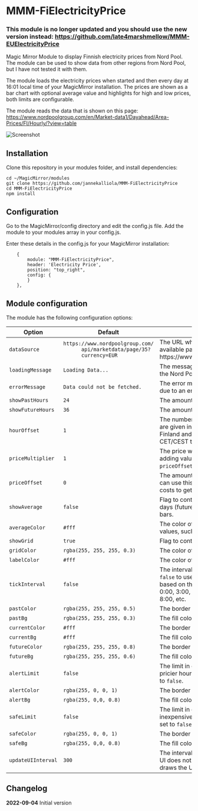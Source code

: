 # MMM-FiElectricityPrice

### This module is no longer updated and you should use the new version instead: https://github.com/late4marshmellow/MMM-EUElectricityPrice

Magic Mirror Module to display Finnish electricity prices from Nord Pool. The module can be used to show data from other regions from Nord Pool, but I have not tested it with them.

The module loads the electricity prices when started and then every day at 16:01 local time of your MagicMirror installation. The prices are shown as a bar chart with optional average value and highlights for high and low prices, both limits are configurable.

The module reads the data that is shown on this page: https://www.nordpoolgroup.com/en/Market-data1/Dayahead/Area-Prices/FI/Hourly/?view=table

![Screenshot](fielectricityprice.png "Screenshot")

## Installation

Clone this repository in your modules folder, and install dependencies:

    cd ~/MagicMirror/modules 
    git clone https://github.com/jannekalliola/MMM-FiElectricityPrice
    cd MMM-FiElectricityPrice
    npm install 


## Configuration

Go to the MagicMirror/config directory and edit the config.js file. Add the module to your modules array in your config.js.

Enter these details in the config.js for your MagicMirror installation:

        {
            module: "MMM-FiElectricityPrice",
            header: 'Electricity Price',
            position: "top_right",
            config: {
            }
        },

## Module configuration
The module has the following configuration options:

<table>
  <thead>
    <tr>
      <th>Option</th>
	  <th>Default</th>
      <th>Description</th>
    </tr>
  </thead>
  <tbody>
    <tr>
      <td><code>dataSource</code></td>
      <td><code>https://www.nordpoolgroup.com/
	  api/marketdata/page/35?
	  currency=EUR</code></td>
      <td>The URL where to load the data. Nord Pool lists the available pages here: https://www.nordpoolgroup.com/api/marketdata/queries/</td>
    </tr>
    <tr>
      <td><code>loadingMessage</code></td>
      <td><code>Loading Data...</code></td>
      <td>The message to be shown while the data is loaded from the Nord Pool API.</td>
    </tr>
    <tr>
      <td><code>errorMessage</code></td>
	  <td><code>Data could not be fetched.</code></td>
      <td>The error message to be shown if the data loading failed due to an error.</td>
    </tr>
    <tr>
      <td><code>showPastHours</code></td>
	  <td><code>24</code></td>
      <td>The amount of past hours to show.</td>
    </tr>
    <tr>
      <td><code>showFutureHours</code></td>
	  <td><code>36</code></td>
      <td>The amount of future hours to show.</td>
    </tr>
    <tr>
      <td><code>hourOffset</code></td>
	  <td><code>1</code></td>
      <td>The number of hours to offset the Nord Pool times that are given in CET/CEST. Value 1 corrects the time to Finland and the Baltics, 0 works for countries in the CET/CEST timezone, and -1 for countries in GMT.</td>
    </tr>
    <tr>
      <td><code>priceMultiplier</code></td>
	  <td><code>1</code></td>
      <td>The price will be multiplied with this multiplier. Useful for adding value added tax and like to the price. The <code>priceOffset</code> will be added after multiplication.</td>
    </tr>
    <tr>
      <td><code>priceOffset</code></td>
	  <td><code>0</code></td>
      <td>The amount of euro cents to add on top of the price. You can use this to add the transfer cost, comission and other costs to get the final price you are paying.</td>
    </tr>
    <tr>
      <td><code>showAverage</code></td>
	  <td><code>false</code></td>
      <td>Flag to control whether the average price over seven days (future and past) is shown as a line on top of the bars.</td>
    </tr>
    <tr>
      <td><code>averageColor</code></td>
	  <td><code>#fff</code></td>
      <td>The color of the average line. Hexadecimals and rgba values, such as <code>rgba(255, 255, 255, 0.8)</code>, are allowed.</td>
    </tr>
    <tr>
      <td><code>showGrid</code></td>
	  <td><code>true</code></td>
      <td>Flag to control showing the grid lines.</td>
    </tr>
    <tr>
      <td><code>gridColor</code></td>
	  <td><code>rgba(255, 255, 255, 0.3)</code></td>
      <td>The color of the grid lines.</td>
    </tr>
    <tr>
      <td><code>labelColor</code></td>
	  <td><code>#fff</code></td>
      <td>The color of the axis labels.</td>
    </tr>
    <tr>
      <td><code>tickInterval</code></td>
	  <td><code>false</code></td>
      <td>The interval between ticks (hours on the grid). Default is <code>false</code> to use automatic algorithm. The calculation is based on the hour value, for example, <code>3</code> shows hours 0:00, 3:00, 6:00, etc., and <code>4</code> shows hours 0:00, 4:00, 8:00, etc.</td>
    </tr>
    <tr>
      <td><code>pastColor</code></td>
	  <td><code>rgba(255, 255, 255, 0.5)</code></td>
      <td>The border color of the past hour bars.</td>
    </tr>
    <tr>
      <td><code>pastBg</code></td>
	  <td><code>rgba(255, 255, 255, 0.3)</code></td>
      <td>The fill color of the past hour bars.</td>
    </tr>
    <tr>
      <td><code>currentColor</code></td>
	  <td><code>#fff</code></td>
      <td>The border color of the current hour bar.</td>
    </tr>
    <tr>
      <td><code>currentBg</code></td>
	  <td><code>#fff</code></td>
      <td>The fill color of the current hour bar.</td>
    </tr>
    <tr>
      <td><code>futureColor</code></td>
	  <td><code>rgba(255, 255, 255, 0.8)</code></td>
      <td>The border color of the future hour bars.</td>
    </tr>
    <tr>
      <td><code>futureBg</code></td>
	  <td><code>rgba(255, 255, 255, 0.6)</code></td>
      <td>The fill color of the future hour bars.</td>
    </tr>
    <tr>
      <td><code>alertLimit</code></td>
	  <td><code>false</code></td>
      <td>The limit in euro cents or <code>average</code> to set the lower limit for pricier hours. The limit is not used when the value is set to <code>false</code>.</td>
    </tr>
    <tr>
      <td><code>alertColor</code></td>
	  <td><code>rgba(255, 0, 0, 1)</code></td>
      <td>The border color of the alert hour bars.</td>
    </tr>
    <tr>
      <td><code>alertBg</code></td>
	  <td><code>rgba(255, 0,0, 0.8)</code></td>
      <td>The fill color of the alert hour bars.</td>
    </tr>
    <tr>
      <td><code>safeLimit</code></td>
	  <td><code>false</code></td>
      <td>The limit in euro cents or <code>average</code> to set the upper limit for inexpensive hours. The limit is not used when the value is set to <code>false</code>.</td>
    </tr>
    <tr>
      <td><code>safeColor</code></td>
	  <td><code>rgba(255, 0, 0, 1)</code></td>
      <td>The border color of the safe hour bars.</td>
    </tr>
    <tr>
      <td><code>safeBg</code></td>
	  <td><code>rgba(255, 0,0, 0.8)</code></td>
      <td>The fill color of the safe hour bars.</td>
    </tr>
    <tr>
      <td><code>updateUIInterval</code></td>
	  <td><code>300</code></td>
      <td>The interval, in seconds, to update the UI. Updating the UI does not fetch the data from the network again, it just draws the UI to change the current hour.</td>
    </tr>
  </tbody>
</table>

## Changelog

**2022-09-04** Initial version
